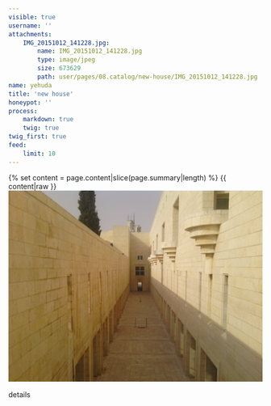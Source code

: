 ```yaml
---
visible: true
username: ''
attachments:
    IMG_20151012_141228.jpg:
        name: IMG_20151012_141228.jpg
        type: image/jpeg
        size: 673629
        path: user/pages/08.catalog/new-house/IMG_20151012_141228.jpg
name: yehuda
title: 'new house'
honeypot: ''
process:
    markdown: true
    twig: true
twig_first: true
feed:
    limit: 10
---
```


{% set content = page.content|slice(page.summary|length) %}
{{ content|raw }}
![alt](IMG_20151012_141228.jpg)


details